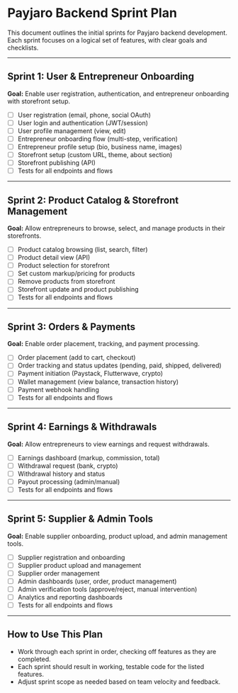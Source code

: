 # Payjaro Backend Sprint Plan

This document outlines the initial sprints for Payjaro backend development. Each sprint focuses on a logical set of features, with clear goals and checklists.

---

## **Sprint 1: User & Entrepreneur Onboarding**
**Goal:** Enable user registration, authentication, and entrepreneur onboarding with storefront setup.

- [ ] User registration (email, phone, social OAuth)
- [ ] User login and authentication (JWT/session)
- [ ] User profile management (view, edit)
- [ ] Entrepreneur onboarding flow (multi-step, verification)
- [ ] Entrepreneur profile setup (bio, business name, images)
- [ ] Storefront setup (custom URL, theme, about section)
- [ ] Storefront publishing (API)
- [ ] Tests for all endpoints and flows

---

## **Sprint 2: Product Catalog & Storefront Management**
**Goal:** Allow entrepreneurs to browse, select, and manage products in their storefronts.

- [ ] Product catalog browsing (list, search, filter)
- [ ] Product detail view (API)
- [ ] Product selection for storefront
- [ ] Set custom markup/pricing for products
- [ ] Remove products from storefront
- [ ] Storefront update and product publishing
- [ ] Tests for all endpoints and flows

---

## **Sprint 3: Orders & Payments**
**Goal:** Enable order placement, tracking, and payment processing.

- [ ] Order placement (add to cart, checkout)
- [ ] Order tracking and status updates (pending, paid, shipped, delivered)
- [ ] Payment initiation (Paystack, Flutterwave, crypto)
- [ ] Wallet management (view balance, transaction history)
- [ ] Payment webhook handling
- [ ] Tests for all endpoints and flows

---

## **Sprint 4: Earnings & Withdrawals**
**Goal:** Allow entrepreneurs to view earnings and request withdrawals.

- [ ] Earnings dashboard (markup, commission, total)
- [ ] Withdrawal request (bank, crypto)
- [ ] Withdrawal history and status
- [ ] Payout processing (admin/manual)
- [ ] Tests for all endpoints and flows

---

## **Sprint 5: Supplier & Admin Tools**
**Goal:** Enable supplier onboarding, product upload, and admin management tools.

- [ ] Supplier registration and onboarding
- [ ] Supplier product upload and management
- [ ] Supplier order management
- [ ] Admin dashboards (user, order, product management)
- [ ] Admin verification tools (approve/reject, manual intervention)
- [ ] Analytics and reporting dashboards
- [ ] Tests for all endpoints and flows

---

## **How to Use This Plan**
- Work through each sprint in order, checking off features as they are completed.
- Each sprint should result in working, testable code for the listed features.
- Adjust sprint scope as needed based on team velocity and feedback. 